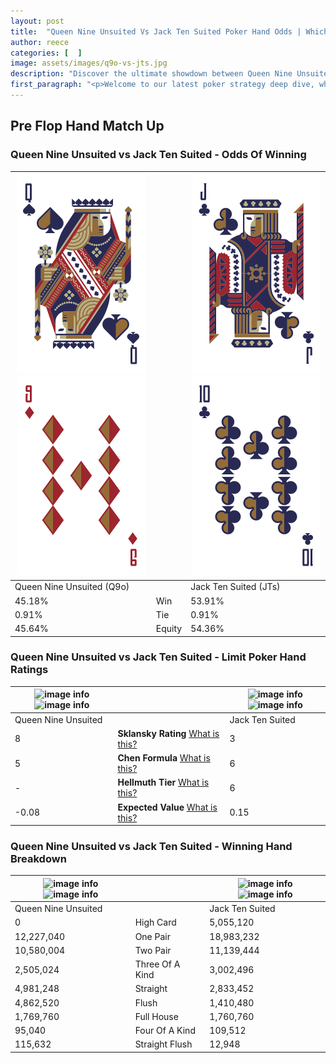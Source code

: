 ```yaml
---
layout: post
title:  "Queen Nine Unsuited Vs Jack Ten Suited Poker Hand Odds | Which Is The Better Hand In Poker? A Complete Guide"
author: reece
categories: [  ]
image: assets/images/q9o-vs-jts.jpg
description: "Discover the ultimate showdown between Queen Nine Unsuited and Jack Ten Suited in poker! Uncover the odds, strategies, and scenarios where one hand triumphs over the other. Get ready to up your poker game with this thrilling analysis."
first_paragraph: "<p>Welcome to our latest poker strategy deep dive, where we're pitting two distinct hands against each other in a high-stakes showdown: Queen Nine Unsuited vs Jack Ten Suited.</p><p>In the dynamic world of poker, every decision counts, and knowing which hand holds the upper hand is key to your success at the table.</p><p>In this article, we'll dissect these two hands, explore the scenarios where one dominates the other, and equip you with the knowledge to make strategic choices that can tip the odds in your favor.</p><p>Get ready to unravel the intriguing dynamics of these poker hands and elevate your game to new heights.</p>"
---
```




[comment]: # (sp0)

## Pre Flop Hand Match Up

<div class="table hand-ratings" markdown="1"> 



### Queen Nine Unsuited vs Jack Ten Suited - Odds Of Winning


    
| ![image info](assets/images/hand1/q.png) ![image info](assets/images/hand1/9o.png) |  | ![image info](assets/images/hand2/j.png) ![image info](assets/images/hand2/t.png) |
| -------- | -------- | -------- |
| Queen Nine Unsuited (Q9o) |  | Jack Ten Suited (JTs) |
| 45.18% | Win | 53.91% |
| 0.91% | Tie | 0.91% |
| 45.64% | Equity | 54.36% |




[comment]: # (sp1)



### Queen Nine Unsuited vs Jack Ten Suited - Limit Poker Hand Ratings


    
| ![image info](https://www.riverpairs.com/assets/images/hand1/q.png) ![image info](https://www.riverpairs.com/assets/images/hand1/9o.png) |  | ![image info](https://www.riverpairs.com/assets/images/hand2/j.png) ![image info](https://www.riverpairs.com/assets/images/hand2/t.png) |
| -------- | -------- | -------- |
| Queen Nine Unsuited |  | Jack Ten Suited |
| 8 | **Sklansky Rating** [What is this?](/sklansky-rating-explained) | 3 |
| 5 | **Chen Formula** [What is this?](/chen-formula-explained) | 6 |
| - | **Hellmuth Tier** [What is this?](/Hellmuth-tier-explained) | 6 |
| -0.08 | **Expected Value** [What is this?](/expected-value-explained) | 0.15 |




[comment]: # (sp2)



### Queen Nine Unsuited vs Jack Ten Suited - Winning Hand Breakdown


    
| ![image info](https://www.riverpairs.com/assets/images/hand1/q.png) ![image info](https://www.riverpairs.com/assets/images/hand1/9o.png) |  | ![image info](https://www.riverpairs.com/assets/images/hand2/j.png) ![image info](https://www.riverpairs.com/assets/images/hand2/t.png) |
| -------- | -------- | -------- |
| Queen Nine Unsuited |  | Jack Ten Suited |
| 0 | High Card | 5,055,120 |
| 12,227,040 | One Pair | 18,983,232 |
| 10,580,004 | Two Pair | 11,139,444 |
| 2,505,024 | Three Of A Kind | 3,002,496 |
| 4,981,248 | Straight | 2,833,452 |
| 4,862,520 | Flush | 1,410,480 |
| 1,769,760 | Full House | 1,760,760 |
| 95,040 | Four Of A Kind | 109,512 |
| 115,632 | Straight Flush | 12,948 |




[comment]: # (sp3)



</div>

[comment]: # (sp4)



[comment]: # (sp5)

